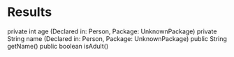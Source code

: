 # Results

private int age (Declared in: Person, Package: UnknownPackage)
private String name (Declared in: Person, Package: UnknownPackage)
  public String getName()
  public boolean isAdult()